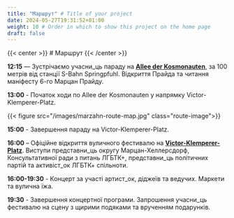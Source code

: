 ```yaml
---
title: "Маршрут" # Title of your project
date: 2024-05-27T19:31:52+01:00
weight: 10 # Order in which to show this project on the home page
draft: false
---
```


{{< center >}} # Маршрут {{< /center >}}

**12:15** — Зустрічаємо учасни_ць параду на **[Allee der Kosmonauten](https://maps.app.goo.gl/tnmB28o4wRPHxsYC8)**, за
100
метрів від станції S-Bahn Springpfuhl. Відкриття Прайда та читання маніфесту 6-го Марцан Прайду.

**13:00** - Початок ходи по Allee der Kosmonauten у напрямку Victor-Klemperer-Platz.

{{< figure src="/images/marzahn-route-map.jpg" class="route-image">}}

**15:00** - Завершення параду на Victor-Klemperer-Platz.

**16:00** – Офіційне відкриття вуличного фестивалю на **[Victor-Klemperer-Platz](https://maps.app.goo.gl/12PfkDRWKR8yqouCA)**.
Виступи представни_ць округу Марцан-Хеллерсдорф, Консультативної ради з питань ЛГБТК+, представни_ць політичних партій
та активіст_ок ЛГБТК+
спільноти.

**16:00-19:30** - Концерт за участі артист_ок, діджеїв та ведучих. Маркети та вулична їжа.

**19:30** - Завершення концертної програми. Запрошення учасни_ць фестивалю на сцену з щирими подяками та врученням
подарунків.